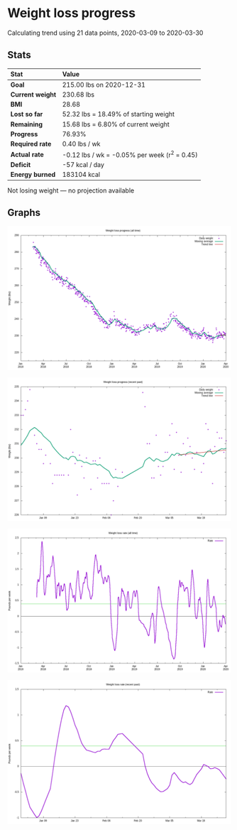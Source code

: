 # Weight loss progress

Calculating trend using 21 data points, 2020-03-09 to 2020-03-30

## Stats

Stat|Value
:-|:-
**Goal**|215.00 lbs on 2020-12-31
**Current weight**|230.68 lbs
**BMI**|28.68
**Lost so far**|52.32 lbs = 18.49% of starting weight
**Remaining**|15.68 lbs =  6.80% of current  weight
**Progress**|76.93%
**Required rate**|0.40 lbs / wk
**Actual rate**|-0.12 lbs / wk = -0.05% per week  (r<sup>2</sup> = 0.45)
**Deficit**|-57 kcal / day
**Energy burned**|183104 kcal

Not losing weight &mdash; no projection available

## Graphs

![](weight-graph-alltime.png)

![](weight-graph-recent.png)

![](rate-graph-alltime.png)

![](rate-graph-recent.png)
